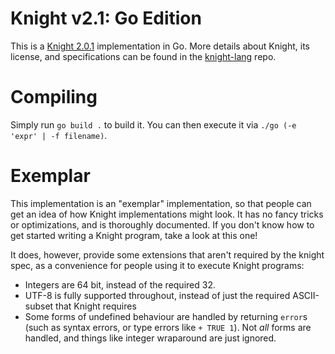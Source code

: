 # Knight v2.1: Go Edition 
This is a [Knight 2.0.1](https://github.com/knight-lang/knight-lang) implementation in Go. More details about Knight, its license, and specifications can be found in the [knight-lang](https://github.com/knight-lang/knight-lang) repo.

# Compiling
Simply run `go build .` to build it. You can then execute it via `./go (-e 'expr' | -f filename)`.

# Exemplar
This implementation is an "exemplar" implementation, so that people can get an idea of how Knight implementations might look. It has no fancy tricks or optimizations, and is thoroughly documented. If you don't know how to get started writing a Knight program, take a look at this one!

It does, however, provide some extensions that aren't required by the knight spec, as a convenience for people using it to execute Knight programs:

- Integers are 64 bit, instead of the required 32.
- UTF-8 is fully supported throughout, instead of just the required ASCII-subset that Knight requires
- Some forms of undefined behaviour are handled by returning `error`s (such as syntax errors, or type errors like `+ TRUE 1`). Not _all_ forms are handled, and things like integer wraparound are just ignored.

